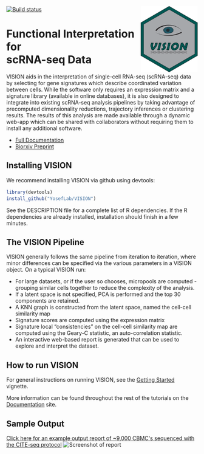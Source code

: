 <img src="man/figures/logo.svg" align="right" width="150" /> [![Build status](https://travis-ci.org/YosefLab/VISION.svg?branch=master)](https://travis-ci.org/YosefLab/VISION)

# Functional Interpretation for <br/> scRNA-seq Data

VISION aids in the interpretation of single-cell RNA-seq (scRNA-seq) data by selecting for gene signatures which describe coordinated variation between cells.  While the software only requires an expression matrix and a signature library (available in online databases), it is also designed to integrate into existing scRNA-seq analysis pipelines by taking advantage of precomputed dimensionality reductions, trajectory inferences or clustering results.  The results of this analysis are made available through a dynamic web-app which can be shared with collaborators without requiring them to install any additional software.

* [Full Documentation](https://yoseflab.github.io/VISION/)
* [Biorxiv Preprint](https://www.biorxiv.org/content/early/2018/08/29/403055)

## Installing VISION

We recommend installing VISION via github using devtools:

```r
library(devtools)
install_github("YosefLab/VISION")
```

See the DESCRIPTION file for a complete list of R dependencies.  If the R dependencies are already installed, installation should finish in a few minutes.

## The VISION Pipeline

VISION generally follows the same pipeline from iteration to iteration, where minor differences can be specified via the various parameters in a VISION object. On a typical VISION run:

- For large datasets, or if the user so chooses, micropools are computed - grouping similar cells together to reduce the complexity of the analysis.
- If a latent space is not specified, PCA is performed and the top 30 components are retained.
- A KNN graph is constructed from the latent space, named the cell-cell similarity map
- Signature scores are computed using the expression matrix
- Signature local “consistencies” on the cell-cell similarity map are computed using the Geary-C statistic, an auto-correlation statistic.
- An interactive web-based report is generated that can be used to explore and interpret the dataset.

## How to run VISION

For general instructions on running VISION, see the [Getting Started](https://yoseflab.github.io/VISION/articles/VISION-vignette.html) vignette.

More information can be found throughout the rest of the tutorials on the [Documentation](https://yoseflab.github.io/VISION/) site.

## Sample Output

[Click here for an example output report of ~9,000 CBMC's sequenced with the CITE-seq protocol](http://s124.millennium.berkeley.edu:7703/)
![Screenshot of report](https://github.com/YosefLab/VISION/blob/master/docs/example_report.png)
